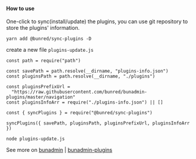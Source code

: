 #### How to use
One-click to sync(install/update) the plugins, you can use git repository to store the plugins' information.

```
yarn add @bunred/sync-plugins -D
```

create a new file `plugins-update.js`
```
const path = require("path")

const savePath = path.resolve(__dirname, "plugins-info.json")
const pluginsPath = path.resolve(__dirname, "./plugins")

const pluginsPrefixUrl =
  "https://raw.githubusercontent.com/bunred/bunadmin-plugins/master/navigation"
const pluginsInfoArr = require("./plugins-info.json") || []

const { syncPlugins } = require("@bunred/sync-plugins")

syncPlugins({ savePath, pluginsPath, pluginsPrefixUrl, pluginsInfoArr })
```

```
node plugins-update.js
```

See more on [bunadmin](https://github.com/bunred/bunadmin)  |  [bunadmin-plugins](https://github.com/bunred/bunadmin-plugins)

